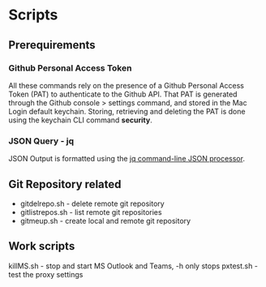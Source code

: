 # Scripts

## Prerequirements

### Github Personal Access Token

All these commands rely on the presence of a Github Personal Access Token (PAT) to authenticate to the Github API. That PAT is generated through the Github console > settings command, and stored in the Mac Login default keychain. Storing, retrieving and deleting the PAT is done using the keychain CLI command **security**.

### JSON Query - jq

JSON Output is formatted using the [jq command-line JSON processor](https://stedolan.github.io/jq/).

## Git Repository related

* gitdelrepo.sh - delete remote git repository
* gitlistrepos.sh - list remote git repositories
* gitmeup.sh - create local and remote git repository

## Work scripts

killMS.sh - stop and start MS Outlook and Teams, -h only stops
pxtest.sh - test the proxy settings
